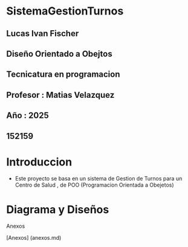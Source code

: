# SistemaGestionTurnos


## Lucas Ivan Fischer
## Diseño Orientado a Obejtos 
## Tecnicatura en programacion 
## Profesor : Matias Velazquez
## Año : 2025
## 152159

# Introduccion 

- Este proyecto se basa en un sistema de Gestion de Turnos para un Centro de Salud , de POO (Programacion Orientada a Obejetos)

# Diagrama y Diseños 

Anexos 

[Anexos] (anexos.md)
